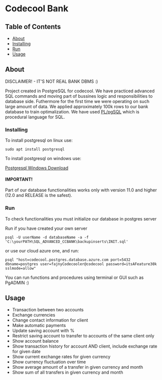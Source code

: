 # Codecool Bank

## Table of Contents

- [About](#about)
- [Installing](#installing)
- [Run](#run)
- [Usage](#usage)

## About <a name = "about"></a>

DISCLAIMER! - IT'S NOT REAL BANK DBMS :)

Project created in PostgreSQL for codecool. We have practiced advanced SQL commands and 
moving part of bussines logic and responsibilities to database side.
Futhermore for the first time we were operating on such large amount of data.
We applied approximately 100k rows to our bank database to train optimalization. 
We have used [PL/pgSQL](https://www.postgresql.org/docs/9.3/plpgsql.html) which is procedural language for SQL. 


### Installing <a name = "installing"></a>

To install postgresql on linux use:

```
sudo apt install postgresql
```

To install postgresql on windows use:

[Postgresql Windows Download](https://www.postgresql.org/download/windows/)

#### IMPORTANT! 

Part of our database functionalities works only with version 11.0 and higher 
(12.0 and RELEASE is the safest).

### Run <a name = "run"></a>

To check functionalities you must initialize our database in postgres server

Run if you have created your own server

```
psql -U userName -d databaseName -a -f 'C:\yourPATH\SQL_ADVANCED_CCBANK\backupinserts\INIT.sql'
```

or use our cloud azure one, and run:

```
psql "host=codecool.postgres.database.azure.com port=5432 dbname=postgres user=fajnyCodecooler@codecool password=itsAFeature30k sslmode=allow"
```

You can run functions and procedures using terminal or GUI such as PgADMIN :)

## Usage <a name = "usage"></a>

- Transaction between two accounts
- Exchange currencies 
- Change contact information for client
- Make automatic payments
- Update saving account with %
- Restrict saving account to transfer to accounts of the same client only
- Show account balance
- Show transaction history for account AND client, include exchange rate for given date
- Show current exchange rates for given currency
- Show currency fluctuation over time
- Show average amount of a transfer in given currency and month
- Show sum of all transfers in given currency and month

